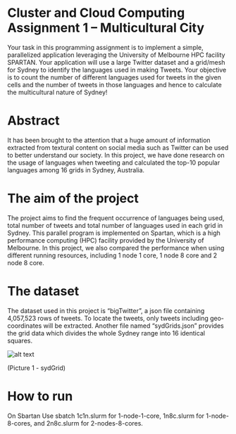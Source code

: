 # Cluster and Cloud Computing Assignment 1 – Multicultural City
Your task in this programming assignment is to implement a simple, parallelized application leveraging the University
of Melbourne HPC facility SPARTAN. Your application will use a large Twitter dataset and a grid/mesh for Sydney
to identify the languages used in making Tweets. Your objective is to count the number of different languages used for
tweets in the given cells and the number of tweets in those languages and hence to calculate the multicultural nature of
Sydney!

# Abstract
It has been brought to the attention that a huge amount of information extracted from textural
content on social media such as Twitter can be used to better understand our society. In this
project, we have done research on the usage of languages when tweeting and calculated the
top-10 popular languages among 16 grids in Sydney, Australia.

# The aim of the project
The project aims to find the frequent occurrence of languages being used, total number of tweets
and total number of languages used in each grid in Sydney. This parallel program is implemented
on Spartan, which is a high performance computing (HPC) facility provided by the University of
Melbourne. In this project, we also compared the performance when using different running
resources, including 1 node 1 core, 1 node 8 core and 2 node 8 core.

# The dataset
The dataset used in this project is “bigTwitter”, a json file containing 4,057,523 rows of tweets.
To locate the tweets, only tweets including geo-coordinates will be extracted. Another file named
“sydGrids.json” provides the grid data which divides the whole Sydney range into 16 identical
squares.

![alt text](https://github.com/tuohuang-li/COMP90024_A1/blob/master/sydGrid.jpg?raw=true)

(Picture 1 - sydGrid)

# How to run
On Sbartan 
Use sbatch 1c1n.slurm for 1-node-1-core, 1n8c.slurm for 1-node-8-cores, and 2n8c.slurm for 2-nodes-8-cores.
